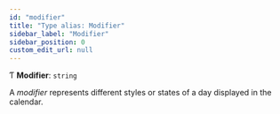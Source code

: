 ```yaml
---
id: "modifier"
title: "Type alias: Modifier"
sidebar_label: "Modifier"
sidebar_position: 0
custom_edit_url: null
---
```


Ƭ **Modifier**: `string`

A _modifier_ represents different styles or states of a day displayed in the
calendar.
